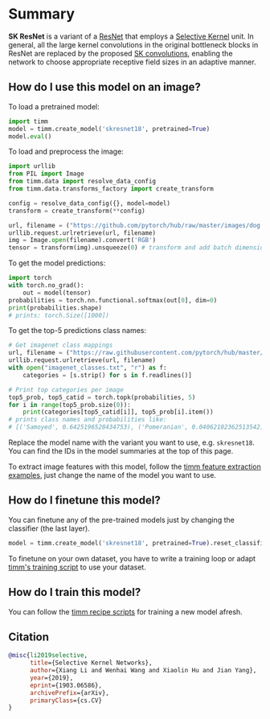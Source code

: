 # Summary

**SK ResNet** is a variant of a [ResNet](https://www.paperswithcode.com/method/resnet) that employs a [Selective Kernel](https://paperswithcode.com/method/selective-kernel) unit. In general, all the large kernel convolutions in the original bottleneck blocks in ResNet are replaced by the proposed [SK convolutions](https://paperswithcode.com/method/selective-kernel-convolution), enabling the network to choose appropriate receptive field sizes in an adaptive manner.

## How do I use this model on an image?
To load a pretrained model:

```python
import timm
model = timm.create_model('skresnet18', pretrained=True)
model.eval()
```

To load and preprocess the image:
```python 
import urllib
from PIL import Image
from timm.data import resolve_data_config
from timm.data.transforms_factory import create_transform

config = resolve_data_config({}, model=model)
transform = create_transform(**config)

url, filename = ("https://github.com/pytorch/hub/raw/master/images/dog.jpg", "dog.jpg")
urllib.request.urlretrieve(url, filename)
img = Image.open(filename).convert('RGB')
tensor = transform(img).unsqueeze(0) # transform and add batch dimension
```

To get the model predictions:
```python
import torch
with torch.no_grad():
    out = model(tensor)
probabilities = torch.nn.functional.softmax(out[0], dim=0)
print(probabilities.shape)
# prints: torch.Size([1000])
```

To get the top-5 predictions class names:
```python
# Get imagenet class mappings
url, filename = ("https://raw.githubusercontent.com/pytorch/hub/master/imagenet_classes.txt", "imagenet_classes.txt")
urllib.request.urlretrieve(url, filename) 
with open("imagenet_classes.txt", "r") as f:
    categories = [s.strip() for s in f.readlines()]

# Print top categories per image
top5_prob, top5_catid = torch.topk(probabilities, 5)
for i in range(top5_prob.size(0)):
    print(categories[top5_catid[i]], top5_prob[i].item())
# prints class names and probabilities like:
# [('Samoyed', 0.6425196528434753), ('Pomeranian', 0.04062102362513542), ('keeshond', 0.03186424449086189), ('white wolf', 0.01739676296710968), ('Eskimo dog', 0.011717947199940681)]
```

Replace the model name with the variant you want to use, e.g. `skresnet18`. You can find the IDs in the model summaries at the top of this page.

To extract image features with this model, follow the [timm feature extraction examples](https://rwightman.github.io/pytorch-image-models/feature_extraction/), just change the name of the model you want to use.

## How do I finetune this model?
You can finetune any of the pre-trained models just by changing the classifier (the last layer).
```python
model = timm.create_model('skresnet18', pretrained=True).reset_classifier(NUM_FINETUNE_CLASSES)
```
To finetune on your own dataset, you have to write a training loop or adapt [timm's training
script](https://github.com/rwightman/pytorch-image-models/blob/master/train.py) to use your dataset.

## How do I train this model?

You can follow the [timm recipe scripts](https://rwightman.github.io/pytorch-image-models/scripts/) for training a new model afresh.

## Citation

```BibTeX
@misc{li2019selective,
      title={Selective Kernel Networks}, 
      author={Xiang Li and Wenhai Wang and Xiaolin Hu and Jian Yang},
      year={2019},
      eprint={1903.06586},
      archivePrefix={arXiv},
      primaryClass={cs.CV}
}
```

<!--
Models:
- Name: skresnet18
  Metadata:
    FLOPs: 2333467136
    Epochs: 100
    Batch Size: 256
    Training Data:
    - ImageNet
    Training Techniques:
    - SGD with Momentum
    - Weight Decay
    Training Resources: 8x GPUs
    Architecture:
    - Convolution
    - Dense Connections
    - Global Average Pooling
    - Max Pooling
    - Residual Connection
    - Selective Kernel
    - Softmax
    File Size: 47923238
    Tasks:
    - Image Classification
    ID: skresnet18
    LR: 0.1
    Layers: 18
    Crop Pct: '0.875'
    Momentum: 0.9
    Image Size: '224'
    Weight Decay: 4.0e-05
    Interpolation: bicubic
  Code: https://github.com/rwightman/pytorch-image-models/blob/a7f95818e44b281137503bcf4b3e3e94d8ffa52f/timm/models/sknet.py#L148
  In Collection: SKResNet
- Name: skresnet34
  Metadata:
    FLOPs: 4711849952
    Epochs: 100
    Batch Size: 256
    Training Data:
    - ImageNet
    Training Techniques:
    - SGD with Momentum
    - Weight Decay
    Training Resources: 8x GPUs
    Architecture:
    - Convolution
    - Dense Connections
    - Global Average Pooling
    - Max Pooling
    - Residual Connection
    - Selective Kernel
    - Softmax
    File Size: 89299314
    Tasks:
    - Image Classification
    ID: skresnet34
    LR: 0.1
    Layers: 34
    Crop Pct: '0.875'
    Momentum: 0.9
    Image Size: '224'
    Weight Decay: 4.0e-05
    Interpolation: bicubic
  Code: https://github.com/rwightman/pytorch-image-models/blob/a7f95818e44b281137503bcf4b3e3e94d8ffa52f/timm/models/sknet.py#L165
  In Collection: SKResNet
Collections:
- Name: SKResNet
  Paper:
    title: Selective Kernel Networks
    url: https://papperswithcode.com//paper/selective-kernel-networks
  type: model-index
Type: model-index
-->